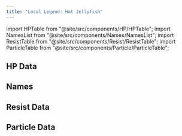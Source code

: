 ```yaml
---
title: "Local Legend: Hat Jellyfish"
---
```


import HPTable from "@site/src/components/HP/HPTable";
import NamesList from "@site/src/components/Names/NamesList";
import ResistTable from "@site/src/components/Resist/ResistTable";
import ParticleTable from "@site/src/components/Particle/ParticleTable";

## HP Data

<HPTable item_key="locallegendhatjellyfish" data_src="enemy" />

## Names

<NamesList item_key="locallegendhatjellyfish" data_src="enemy" />

## Resist Data

<ResistTable item_key="locallegendhatjellyfish" data_src="enemy" />

## Particle Data

<ParticleTable item_key="locallegendhatjellyfish" data_src="enemy" />